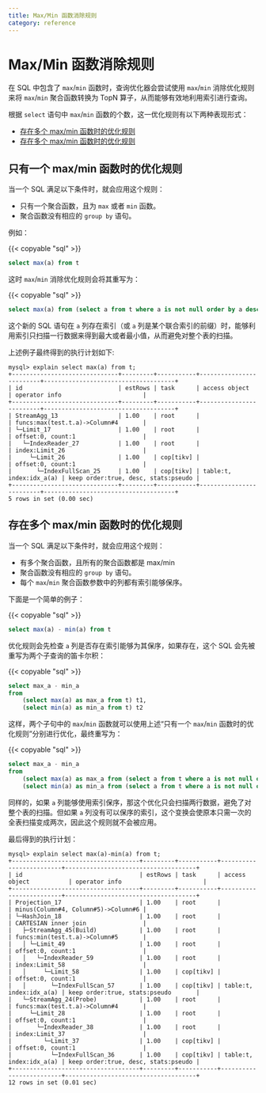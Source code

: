 ```yaml
---
title: Max/Min 函数消除规则
category: reference
---
```


# Max/Min 函数消除规则

在 SQL 中包含了 `max`/`min` 函数时，查询优化器会尝试使用 `max`/`min` 消除优化规则来将 `max`/`min` 聚合函数转换为 TopN 算子，从而能够有效地利用索引进行查询。

根据 `select` 语句中 `max`/`min` 函数的个数，这一优化规则有以下两种表现形式：

+ [存在多个 max/min 函数时的优化规则](#存在多个-maxmin-函数时的优化规则)
+ [存在多个 max/min 函数时的优化规则](#存在多个-maxmin-函数时的优化规则)

## 只有一个 max/min 函数时的优化规则

当一个 SQL 满足以下条件时，就会应用这个规则：

+ 只有一个聚合函数，且为 `max` 或者 `min` 函数。
+ 聚合函数没有相应的 `group by` 语句。

例如：

{{< copyable "sql" >}}

```sql
select max(a) from t
```

这时 `max`/`min` 消除优化规则会将其重写为：

{{< copyable "sql" >}}

```sql
select max(a) from (select a from t where a is not null order by a desc limit 1) t
```

这个新的 SQL 语句在 `a` 列存在索引（或 `a` 列是某个联合索引的前缀）时，能够利用索引只扫描一行数据来得到最大或者最小值，从而避免对整个表的扫描。

上述例子最终得到的执行计划如下:

```
mysql> explain select max(a) from t;
+------------------------------+---------+-----------+-------------------------+-------------------------------------+
| id                           | estRows | task      | access object           | operator info                       |
+------------------------------+---------+-----------+-------------------------+-------------------------------------+
| StreamAgg_13                 | 1.00    | root      |                         | funcs:max(test.t.a)->Column#4       |
| └─Limit_17                   | 1.00    | root      |                         | offset:0, count:1                   |
|   └─IndexReader_27           | 1.00    | root      |                         | index:Limit_26                      |
|     └─Limit_26               | 1.00    | cop[tikv] |                         | offset:0, count:1                   |
|       └─IndexFullScan_25     | 1.00    | cop[tikv] | table:t, index:idx_a(a) | keep order:true, desc, stats:pseudo |
+------------------------------+---------+-----------+-------------------------+-------------------------------------+
5 rows in set (0.00 sec)
```

## 存在多个 max/min 函数时的优化规则

当一个 SQL 满足以下条件时，就会应用这个规则：

+ 有多个聚合函数，且所有的聚合函数都是 max/min
+ 聚合函数没有相应的 `group by` 语句。
+ 每个 `max`/`min` 聚合函数参数中的列都有索引能够保序。

下面是一个简单的例子：

{{< copyable "sql" >}}

```sql
select max(a) - min(a) from t
```

优化规则会先检查 `a` 列是否存在索引能够为其保序，如果存在，这个 SQL 会先被重写为两个子查询的笛卡尔积：

{{< copyable "sql" >}}

```sql
select max_a - min_a
from
    (select max(a) as max_a from t) t1,
    (select min(a) as min_a from t) t2
```

这样，两个子句中的 `max`/`min` 函数就可以使用上述“只有一个 `max`/`min` 函数时的优化规则”分别进行优化，最终重写为：

{{< copyable "sql" >}}

```sql
select max_a - min_a
from
    (select max(a) as max_a from (select a from t where a is not null order by a desc limit 1) t) t1,
    (select min(a) as min_a from (select a from t where a is not null order by a asc limit 1) t) t2
```

同样的，如果 `a` 列能够使用索引保序，那这个优化只会扫描两行数据，避免了对整个表的扫描。但如果 `a` 列没有可以保序的索引，这个变换会使原本只需一次的全表扫描变成两次，因此这个规则就不会被应用。

最后得到的执行计划：

```
mysql> explain select max(a)-min(a) from t;
+------------------------------------+---------+-----------+-------------------------+-------------------------------------+
| id                                 | estRows | task      | access object           | operator info                       |
+------------------------------------+---------+-----------+-------------------------+-------------------------------------+
| Projection_17                      | 1.00    | root      |                         | minus(Column#4, Column#5)->Column#6 |
| └─HashJoin_18                      | 1.00    | root      |                         | CARTESIAN inner join                |
|   ├─StreamAgg_45(Build)            | 1.00    | root      |                         | funcs:min(test.t.a)->Column#5       |
|   │ └─Limit_49                     | 1.00    | root      |                         | offset:0, count:1                   |
|   │   └─IndexReader_59             | 1.00    | root      |                         | index:Limit_58                      |
|   │     └─Limit_58                 | 1.00    | cop[tikv] |                         | offset:0, count:1                   |
|   │       └─IndexFullScan_57       | 1.00    | cop[tikv] | table:t, index:idx_a(a) | keep order:true, stats:pseudo       |
|   └─StreamAgg_24(Probe)            | 1.00    | root      |                         | funcs:max(test.t.a)->Column#4       |
|     └─Limit_28                     | 1.00    | root      |                         | offset:0, count:1                   |
|       └─IndexReader_38             | 1.00    | root      |                         | index:Limit_37                      |
|         └─Limit_37                 | 1.00    | cop[tikv] |                         | offset:0, count:1                   |
|           └─IndexFullScan_36       | 1.00    | cop[tikv] | table:t, index:idx_a(a) | keep order:true, desc, stats:pseudo |
+------------------------------------+---------+-----------+-------------------------+-------------------------------------+
12 rows in set (0.01 sec)
```
